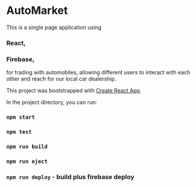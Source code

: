 # AutoMarket

This is a single page application using  
### React,
### Firebase,

for trading with automobiles, allowing different users to interact with each other and reach for our local car dealership.


This project was bootstrapped with [Create React App](https://github.com/facebook/create-react-app).

In the project directory, you can run:

### `npm start`

### `npm test`

### `npm run build`

### `npm run eject`

### `npm run deploy` - build plus firebase deploy
